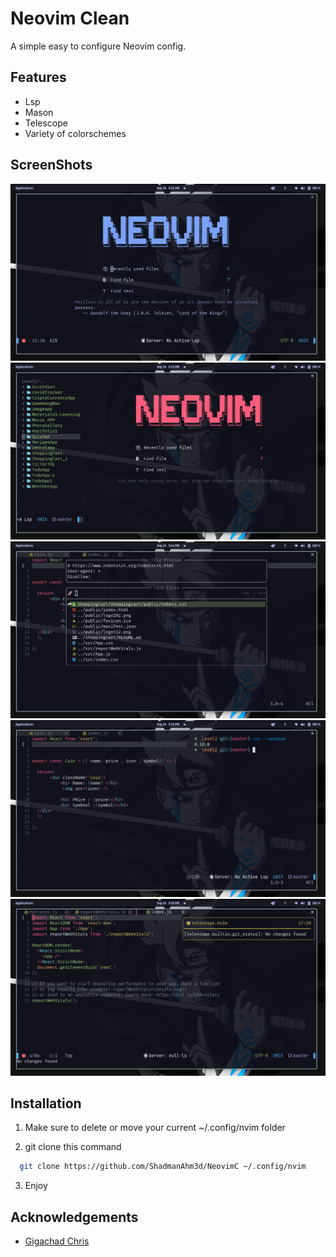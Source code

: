 
# Neovim Clean

A simple easy to configure Neovim config.



## Features

- Lsp
- Mason
- Telescope
- Variety of colorschemes

## ScreenShots

 ![](images/1.png)
 ![](images/2.png)
 ![](images/3.png)
 ![](images/4.png)
 ![](images/5.png)


## Installation

 1. Make sure to delete or move your current ~/.config/nvim folder

 2. git clone this command 

```bash
  git clone https://github.com/ShadmanAhm3d/NeovimC ~/.config/nvim
```
3. Enjoy
    
## Acknowledgements

 - [Gigachad Chris](https://github.com/LunarVim/Neovim-from-scratch)
